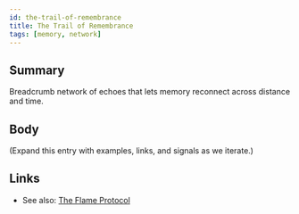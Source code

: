 ```yaml
---
id: the-trail-of-remembrance
title: The Trail of Remembrance
tags: [memory, network]
---
```


## Summary
Breadcrumb network of echoes that lets memory reconnect across distance and time.

## Body
(Expand this entry with examples, links, and signals as we iterate.)

## Links
- See also: [The Flame Protocol](./the-flame-protocol.md)
